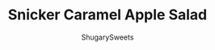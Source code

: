 ---
layout: ../../layouts/MarkdownPostLayout.astro
title: Snicker Caramel Apple Salad 
author: ShugarySweets
pubDate: 2019-05-13
description: "Snicker Caramel Apple Salad recipe is the perfect dessert for your next potluck. Whether serving this to your family or a crowd, its always a 5 star recipe!"
image_url: https://www.shugarysweets.com/wp-content/uploads/2019/04/snicker-candy-apple-salad-5.jpg
tags: ["Side Dishes","American"]
calories: 327
protein: 7
carbohydrates: 39
fats: 18
fiber: 3
ingredients: ["1/2 cup granulated sugar"," 1 large pasteurized egg (optional)"," 1 Tablespoon cider vinegar"," 1 Tablespoon all-purpose flour"," 4 cups apples, diced"," 1 can (20 ounce) crushed pineapple, drained"," 8 ounce Cool Whip, thawed"," 1 1/2 cup salted peanuts","3 full size Snickers bars, diced"]
serves: 12
time: "1 hour 10 minutes"
prepTime: "10 minutes"
instructions: ["In a small saucepan, whisk together the sugar, egg, vinegar and flour.","Heat egg mixture over medium heat and whisk it constantly until thickens. This will take 5-10 minutes. Remove from heat and cool completely.","Fold in chopped apples and drained pineapple. Stir together.","Fold in Cool Whip and refrigerate one hour or until ready to serve.","Right before serving add peanuts and snickers bars. Enjoy!"]
nutrition: ["327 calories","39 grams carbohydrates","17 milligrams cholesterol","18 grams fat","3 grams fiber","7 grams protein","7 grams saturated fat","121 milligrams sodium","32 grams sugar","0 grams trans fat","9 grams unsaturated fat"]
---